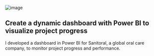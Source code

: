 ![image](https://github.com/leomontilla7/Create-a-dynamic-dashboard-with-Power-BI-to-visualize-project-progress/assets/146432703/e2c7c88b-259d-46bd-b81f-6ef674d5dcbd)

##  Create a dynamic dashboard with Power BI to visualize project progress
I developed a dashboard in Power BI for Sanitoral, a global oral care company, to monitor project progress and performance.
